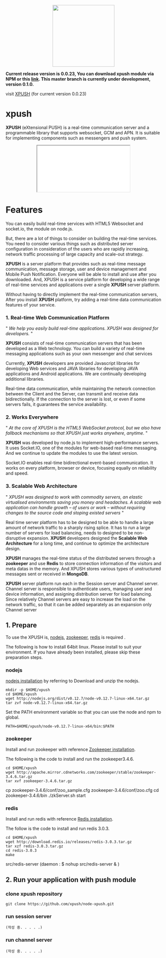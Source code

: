 <p align="center">
  <img src="https://raw.githubusercontent.com/xpush/node-xpush/master/logo.png" width="200px"/>
</p>

**Current release version is 0.0.23, You can download xpush module via NPM or this [link](https://github.com/xpush/node-xpush/releases). This master branch is currently under development, version 0.1.0.**

visit [XPUSH](http://xpush.github.io) (for current version 0.0.23)

xpush
=======

**XPUSH** (eXtensional PUSH) is a real-time communication server and a programmable library that supports websocket, GCM and APN. It is suitable for implementing components such as messengers and push system.


<div  align="center">
    <iframe class="embed-responsive-item" src="//www.youtube.com/embed/9r-4ZvWvRTg?rel=0" allowfullscreen></iframe>
</div>


Features
=======

You  can easily build real-time services with HTML5 Websocket and  socket.io, the module on node.js.

But, there are a lot of things to consider on building the real-time services. You need to consider various things such as distributed server configuration in consideration of the users who are rapidly increasing, network traffic processing of large capacity and scale-out strategy.

**XPUSH** is a server platform that provides such as real-time message communication, message storage, user and device management and Mobile Push Notification. Everyone will be able to install and use after you downloaded.
And, XPUSH is a service platform for developing a wide range of real-time services and applications over a single **XPUSH** server platform.

Without having to directly implement the real-time communication servers, After you install **XPUSH** platform, try adding a real-time data communication features of your service.

### 1. Real-time Web Communication Platform

" *We help you easily build real-time applications. XPUSH was designed for developers.* "

**XPUSH** consists of real-time communication servers that has been developed as a Web technology. You can build  a variety of real-time messaging applications such as your own messenger and chat services

Currently, **XPUSH** developers are provided Javascript libraries for developing Web services and JAVA libraries for developing JAVA applications and Android applications. We are continually developing additional libraries.

Real-time data communication, while maintaining the network connection between the Client and the Server, can transmit and receive data bidirectionally. If the connection to the server is lost, or even if some servers fails, it guarantees the service availability.

### 2. Works Everywhere

" *At the core of XPUSH is the HTML5 WebSocket protocol, but we also have fallback mechanisms so that XPUSH just works anywhere, anytime.* "

**XPUSH** was developed by node.js to implement high-performance servers. It uses Socket.IO, one of the modules for web-based real-time messaging. And we continue to update the modules to use the latest version.

Socket.IO enables real-time bidirectional event-based communication. It works on every platform, browser or device, focusing equally on reliability and speed.

### 3. Scalable Web Architecture

" *XPUSH was designed to work with commodity servers, an elastic virtualised environments saving you money and headaches. A scalable web application can handle growth – of users or work – without requiring changes to the source code and stoping existed servers* "

Real time server platform has to be designed to be able to handle a large amount of network traffic to a sharply rising splice. It has to run a large number of servers for load balancing, needs to designed to be non-disruptive expansion. **XPUSH** developers designed the **Scalable Web Architecture** for a long time, and continue to optimize the architecture design.

**XPUSH** manages the real-time status of the distributed servers through a **zookeeper** and use **Redis** to store connection information of the visitors and meta datas in the memory. And XPUSH stores various types of unstructured messages sent or received in **MongoDB**. 

**XPUSH** server platform run each in the Session server and Channel server.
Channel server is responsible to authenticate users, managing user and device information, and assigning distribution server for load balancing. Since relatively Channel servers are easy to increase the load on the network traffic, so that it can be added separately as an expansion only Channel server


## 1. Prepare

To use the XPUSH is, [nodejs](http://nodejs.org/), [zookeeper](http://zookeeper.apache.org/), [redis](http://redis.io/) is required .

The following is how to install 64bit linux. Please install to suit your environment.
If you have already been installed, please skip these preparation steps.

### nodejs
[nodejs installation](http://nodejs.org/download/) by referring to Download and unzip the nodejs.

	mkdir -p $HOME/xpush
	cd $HOME/xpush
	wget http://nodejs.org/dist/v0.12.7/node-v0.12.7-linux-x64.tar.gz
	tar zvf node-v0.12.7-linux-x64.tar.gz

Set the PATH environment variable so that you can use the node and npm to global.

	PATH=$HOME/xpush/node-v0.12.7-linux-x64/bin:$PATH

### zookeeper
Install and run zookeeper with reference [Zookeeper installation](http://zookeeper.apache.org/doc/trunk/zookeeperStarted.html).

The following is the code to install and run the zookeeper3.4.6.

	cd $HOME/xpush
	wget http://apache.mirror.cdnetworks.com/zookeeper/stable/zookeeper-3.4.6.tar.gz
	tar xvf zookeeper-3.4.6.tar.gz
<p/>
	cp zookeeper-3.4.6/conf/zoo_sample.cfg zookeeper-3.4.6/conf/zoo.cfg
	cd zookeeper-3.4.6/bin
	./zkServer.sh start


### redis
Install and run redis with reference [Redis installation](http://zookeeper.apache.org/doc/trunk/zookeeperStarted.html).

The follow is the code to install and run redis 3.0.3.

	cd $HOME/xpush
	wget http://download.redis.io/releases/redis-3.0.3.tar.gz
	tar xzf redis-3.0.3.tar.gz
	cd redis-3.0.3
	make
<p/>
	src/redis-server
	(daemon : $ nohup src/redis-server & )


## 2. Run your application with push module


### clone xpush repository

	git clone https://github.com/xpush/node-xpush.git

### run session server

	(작성 중. . . . .)


### run channel server

	(작성 중. . . . .)
